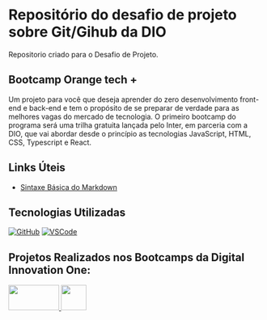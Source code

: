 # Repositório do desafio de projeto sobre Git/Gihub da DIO
Repositorio criado para o Desafio de Projeto. 

## Bootcamp Orange tech + 
Um projeto para você que deseja aprender do zero desenvolvimento front-end e back-end e tem o propósito de se preparar de verdade para as melhores vagas do mercado de tecnologia. O primeiro bootcamp do programa será uma trilha gratuita lançada pelo Inter, em parceria com a DIO, que vai abordar desde o princípio as tecnologias JavaScript, HTML, CSS, Typescript e React. 


## Links Úteis

* [Sintaxe Básica do Markdown](https://www.markdownguide.org)


## Tecnologias Utilizadas

<a target="_blank" rel="noopener noreferrer nofollow" href="https://camo.githubusercontent.com/85dc47a56a4e73ae7b6e64b3b4416785497e74219ae179ae8faaaca10d5a78d9/68747470733a2f2f696d672e736869656c64732e696f2f62616467652f2d4769744875622d3138313731373f7374796c653d666c61742d737175617265266c6f676f3d676974687562"><img src="https://camo.githubusercontent.com/85dc47a56a4e73ae7b6e64b3b4416785497e74219ae179ae8faaaca10d5a78d9/68747470733a2f2f696d672e736869656c64732e696f2f62616467652f2d4769744875622d3138313731373f7374796c653d666c61742d737175617265266c6f676f3d676974687562" alt="GitHub" data-canonical-src="https://img.shields.io/badge/-GitHub-181717?style=flat-square&amp;logo=github" style="max-width: 100%;"></a>
<a target="_blank" rel="noopener noreferrer nofollow" href="https://natanet.xyz"><img src="https://camo.githubusercontent.com/639d2f4c43a01e8f0382589b9e2dae1d20161b6ec0bc9a40dcd99917f1b2286d/68747470733a2f2f696d672e736869656c64732e696f2f62616467652f2d5653436f64652d3030374143433f7374796c653d666c61742d737175617265266c6f676f3d76697375616c2d73747564696f2d636f6465266c6f676f436f6c6f723d7768697465" alt="VSCode" data-canonical-src="https://img.shields.io/badge/-VSCode-007ACC?style=flat-square&amp;logo=visual-studio-code&amp;logoColor=white" style="max-width: 100%;"></a></p>
</div>

##  Projetos Realizados nos Bootcamps da Digital Innovation One:


<a target="_blank" rel="noopener noreferrer nofollow" href="https://web.dio.me"><img width="100" height="50" src="https://camo.githubusercontent.com/8938ab0c1074183af61bc79aa67fee72af88e0eca2ef2e6d12df51b3da7a9209/68747470733a2f2f6865726d65732e6469676974616c696e6e6f766174696f6e2e6f6e652f6173736574732f64696f6d652f6c6f676f2e737667" data-canonical-src="https://hermes.digitalinnovation.one/assets/diome/logo.svg" style="max-width: 100%;">
<a target="_blank" rel="noopener noreferrer nofollow" href="https://web.dio.me"><img width="50" height="50" src="https://hermes.digitalinnovation.one/tracks/59417914-c4ce-4bf8-b802-f1c1985a07fa.png" data-canonical-src="https://hermes.digitalinnovation.one/tracks/59417914-c4ce-4bf8-b802-f1c1985a07fa.png" style="max-width: 100%;">

